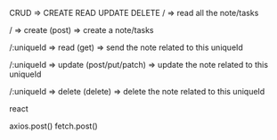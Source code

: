 CRUD => CREATE READ UPDATE DELETE
/ => read all the note/tasks

/ => create (post) => create a note/tasks

/:uniqueId => read (get) =>  send the note related to this uniqueId

/:uniqueId => update (post/put/patch) =>  update the note related to this uniqueId

/:uniqueId => delete (delete) =>  delete the note related to this uniqueId

react 

axios.post()
fetch.post()

<form onSubmit={submitForm}></form>
<form action="index.js"></form>